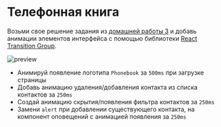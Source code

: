 # Телефонная книга

Возьми свое решение задания из [домашней работы 3](../../homework-03/phonebook/)
и добавь анимации элементов интерфейса с помощью библиотеки
[React Transition Group](https://reactcommunity.org/react-transition-group/).

![preview](./preview.gif)

- Анимируй появление логотипа `Phonebook` за `500ms` при загрузке страницы
- Добавь анимацию удаления/добавления контакта из списка контактов за `250ms`
- Создай анимацию скрытия/появления фильтра контактов за `250ms`
- Замени `alert` при добавлении существующего контакта, на компонент оповещений
  с анимацией появления за `250ms`
